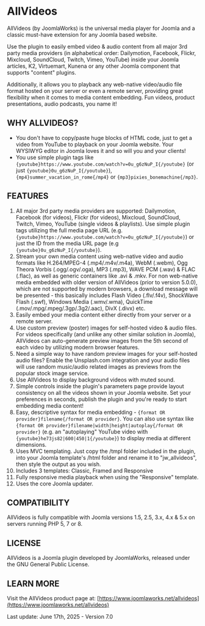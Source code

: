 AllVideos
=========

AllVideos (by JoomlaWorks) is the universal media player for Joomla and a classic must-have extension for any Joomla based website.

Use the plugin to easily embed video & audio content from all major 3rd party media providers (in alphabetical order: Dailymotion, Facebook, Flickr, Mixcloud, SoundCloud, Twitch, Vimeo, YouTube) inside your Joomla articles, K2, Virtuemart, Kunena or any other Joomla component that supports "content" plugins.

Additionally, it allows you to playback any web-native video/audio file format hosted on your server or even a remote server, providing great flexibility when it comes to media content embedding. Fun videos, product presentations, audio podcasts, you name it!


## WHY ALLVIDEOS?
- You don't have to copy/paste huge blocks of HTML code, just to get a video from YouTube to playback on your Joomla website. Your WYSIWYG editor in Joomla loves it and so will you and your clients!
- You use simple plugin tags like `{youtube}https://www.youtube.com/watch?v=0u_g6zNuP_I{/youtube}` (or just `{youtube}0u_g6zNuP_I{/youtube}`), `{mp4}summer_vacation_in_rome{/mp4}` or `{mp3}pixies_bonemachine{/mp3}`.


## FEATURES
1. All major 3rd party media providers are supported: Dailymotion, Facebook (for videos), Flickr (for videos), Mixcloud, SoundCloud, Twitch, Vimeo, YouTube (single videos & playlists). Use simple plugin tags utilizing the full media page URL (e.g. `{youtube}https://www.youtube.com/watch?v=0u_g6zNuP_I{/youtube}`) or just the ID from the media URL page (e.g `{youtube}0u_g6zNuP_I{/youtube}`).
2. Stream your own media content using web-native video and audio formats like H.264/MPEG-4 (.mp4/.m4v/.m4a), WebM (.webm), Ogg Theora Vorbis (.ogg/.ogv/.oga), MP3 (.mp3), WAVE PCM (.wav) & FLAC (.flac), as well as generic containers like .avi & .mkv. For non web-native media embedded with older version of AllVideos (prior to version 5.0.0), which are not supported by modern browsers, a download message will be presented - this basically includes Flash Video (.flv/.f4v), ShockWave Flash (.swf), Windows Media (.wmv/.wma), QuickTime (.mov/.mpg/.mpeg/.3gp/.3g2/.aac), DivX (.divx) etc.
3. Easily embed your media content either directly from your server or a remote server.
4. Use custom preview (poster) images for self-hosted video & audio files. For videos specifically (and unlike any other similar solution in Joomla), AllVideos can auto-generate preview images from the 5th second of each video by utilizing modern browser features.
5. Need a simple way to have random preview images for your self-hosted audio files? Enable the Unsplash.com integration and your audio files will use random music/audio related images as previews from the popular stock image service.
6. Use AllVideos to display background videos with muted sound.
7. Simple controls inside the plugin's parameters page provide layout consistency on all the videos shown in your Joomla website. Set your preferences in seconds, publish the plugin and you're ready to start embedding media content!
8. Easy, descriptive syntax for media embedding - `{format OR provider}filename{/format OR provider}`. You can also use syntax like `{format OR provider}filename|width|height|autoplay{/format OR provider}` (e.g. an "autoplaying" YouTube video with `{youtube}he73js82|600|450|1{/youtube}`) to display media at different dimensions.
9. Uses MVC templating. Just copy the /tmpl folder included in the plugin, into your Joomla template's /html folder and rename it to "jw_allvideos", then style the output as you wish.
10. Includes 3 templates: Classic, Framed and Responsive
11. Fully responsive media playback when using the "Responsive" template.
12. Uses the core Joomla updater.


## COMPATIBILITY
AllVideos is fully compatible with Joomla versions 1.5, 2.5, 3.x, 4.x & 5.x on servers running PHP 5, 7 or 8.


## LICENSE
AllVideos is a Joomla plugin developed by JoomlaWorks, released under the GNU General Public License.


## LEARN MORE
Visit the AllVideos product page at: [https://www.joomlaworks.net/allvideos](https://www.joomlaworks.net/allvideos)

Last update: June 17th, 2025 - Version 7.0
